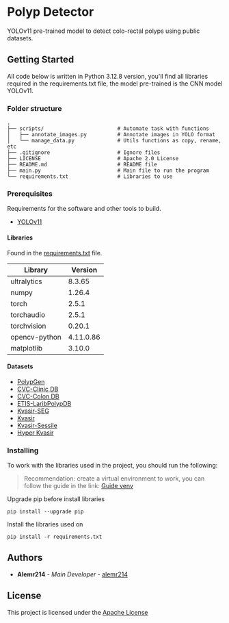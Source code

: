 # Polyp Detector

YOLOv11 pre-trained model to detect colo-rectal polyps using public datasets.

## Getting Started

All code below is written in Python 3.12.8 version, you'll find all libraries required in the requirements.txt file, the model pre-trained is the CNN model YOLOv11.

### Folder structure

    .
    ├── scripts/                        # Automate task with functions
    │   ├── annotate_images.py          # Annotate images in YOLO format
    │   └── manage_data.py              # Utils functions as copy, rename, etc
    ├── .gitignore                      # Ignore files
    ├── LICENSE                         # Apache 2.0 License
    ├── README.md                       # README file
    ├── main.py                         # Main file to run the program
    └── requirements.txt                # Libraries to use

### Prerequisites

Requirements for the software and other tools to build.

- [YOLOv11](https://docs.ultralytics.com/models/yolo11/)

#### Libraries

Found in the [requirements.txt](requirements.txt) file.

| Library             | Version            |
| ------------  | ------------ |
| ultralytics      | 8.3.65        |
| numpy      | 1.26.4       |
| torch       | 2.5.1       |
| torchaudio      | 2.5.1         |
| torchvision       | 0.20.1      |
| opencv-python  | 4.11.0.86     |
| matplotlib    | 3.10.0        |

#### Datasets

- [PolypGen](https://www.synapse.org/#!Synapse:syn45200214)
- [CVC-Clinic DB](https://www.kaggle.com/datasets/balraj98/cvcclinicdb/data)
- [CVC-Colon DB](https://www.kaggle.com/datasets/longvil/cvc-colondb)
- [ETIS-LaribPolypDB](https://www.kaggle.com/datasets/nguyenvoquocduong/etis-laribpolypdb)
- [Kvasir-SEG](https://www.kaggle.com/datasets/debeshjha1/kvasirseg)
- [Kvasir](https://www.kaggle.com/datasets/meetnagadia/kvasir-dataset)
- [Kvasir-Sessile](https://www.kaggle.com/datasets/debeshjha1/kvasirsessile)
- [Hyper Kvasir](https://www.kaggle.com/datasets/kelkalot/the-hyper-kvasir-dataset/data)

### Installing

To work with the libraries used in the project, you should run the following:

> Recommendation: create a virtual environment to work, you can follow the guide in the link: [Guide venv](https://docs.python.org/3/library/venv.html)

Upgrade pip before install libraries

    pip install --upgrade pip

Install the libraries used on

    pip install -r requirements.txt

## Authors

- **Alemr214** - *Main Developer* -
    [alemr214](https://github.com/alemr214)

## License

This project is licensed under the [Apache License](LICENSE)
